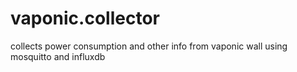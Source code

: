 # vaponic.collector
collects power consumption and other info from vaponic wall using mosquitto and influxdb
